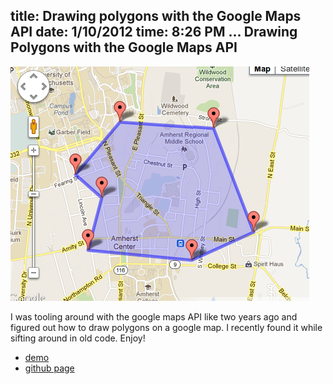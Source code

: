 title: Drawing polygons with the Google Maps API
date: 1/10/2012
time: 8:26 PM
...
Drawing Polygons with the Google Maps API
-----------------------------------------
![polygons!](/mapsdemo.png)

I was tooling around with the google maps API like two years ago and figured out how to draw polygons on a google map. I recently found it while sifting around in old code. Enjoy!

* [demo](/maps_demo.html)
* [github page](http://www.github.com/colinmarc/google-maps-draw-polygon)
